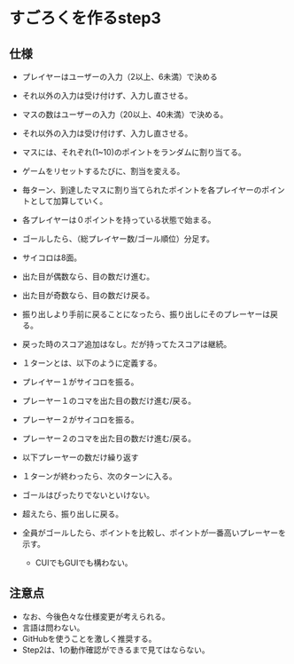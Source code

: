 # すごろくを作るstep3
## 仕様


- プレイヤーはユーザーの入力（2以上、6未満）で決める 
 - それ以外の入力は受け付けず、入力し直させる。
- マスの数はユーザーの入力（20以上、40未満）で決める。 
 - それ以外の入力は受け付けず、入力し直させる。
- マスには、それぞれ(1~10)のポイントをランダムに割り当てる。 
 - ゲームをリセットするたびに、割当を変える。

 - 毎ターン、到達したマスに割り当てられたポイントを各プレイヤーのポイントとして加算していく。
 - 各プレイヤーは０ポイントを持っている状態で始まる。
-  ゴールしたら、（総プレイヤー数/ゴール順位）分足す。
-  サイコロは8面。
 - 出た目が偶数なら、目の数だけ進む。
 - 出た目が奇数なら、目の数だけ戻る。
 -  振り出しより手前に戻ることになったら、振り出しにそのプレーヤーは戻る。
- 戻った時のスコア追加はなし。だが持ってたスコアは継続。

- １ターンとは、以下のように定義する。 
 -  プレイヤー１がサイコロを振る。
 -  プレーヤー１のコマを出た目の数だけ進む/戻る。
 - プレーヤー２がサイコロを振る。
 - プレーヤー２のコマを出た目の数だけ進む/戻る。
 - 以下プレーヤーの数だけ繰り返す

- １ターンが終わったら、次のターンに入る。
- ゴールはぴったりでないといけない。 
 - 超えたら、振り出しに戻る。

- 全員がゴールしたら、ポイントを比較し、ポイントが一番高いプレーヤーを示す。
	* CUIでもGUIでも構わない。

## 注意点
- なお、今後色々な仕様変更が考えられる。
- 言語は問わない。
-  GitHubを使うことを激しく推奨する。
- Step2は、1の動作確認ができるまで見てはならない。
